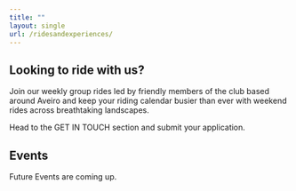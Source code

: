 ```yaml
---
title: ""
layout: single
url: /ridesandexperiences/
---
```


## Looking to ride with us?

Join our weekly group rides led by friendly members of the club based around Aveiro and keep your riding calendar busier than ever with weekend rides across breathtaking landscapes.

Head to the GET IN TOUCH section and submit your application.

## Events
Future Events are coming up.